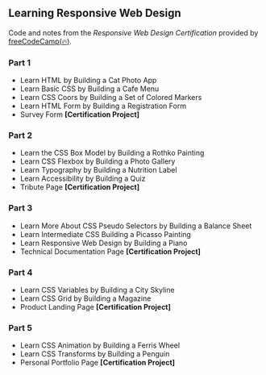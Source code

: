 ## Learning Responsive Web Design
Code and notes from the *Responsive Web Design Certification* provided by [freeCodeCamp(:fire:)](https://www.freecodecamp.org/learn/2022/responsive-web-design/).

### Part 1
* Learn HTML by Building a Cat Photo App
* Learn Basic CSS by Building a Cafe Menu
* Learn CSS Coors by Building a Set of Colored Markers
* Learn HTML Form by Building a Registration Form
* Survey Form **[Certification Project]**

### Part 2
* Learn the CSS Box Model by Building a Rothko Painting
* Learn CSS Flexbox by Building a Photo Gallery
* Learn Typography by Building a Nutrition Label
* Learn Accessibility by Building a Quiz
* Tribute Page **[Certification Project]**

### Part 3
* Learn More About CSS Pseudo Selectors by Building a Balance Sheet
* Learn Intermediate CSS Building a Picasso Painting
* Learn Responsive Web Design by Building a Piano
* Technical Documentation Page **[Certification Project]**

### Part 4
* Learn CSS Variables by Building a City Skyline
* Learn CSS Grid by Building a Magazine
* Product Landing Page **[Certification Project]**

### Part 5
* Learn CSS Animation by Building a Ferris Wheel
* Learn CSS Transforms by Building a Penguin
* Personal Portfolio Page **[Certification Project]**
